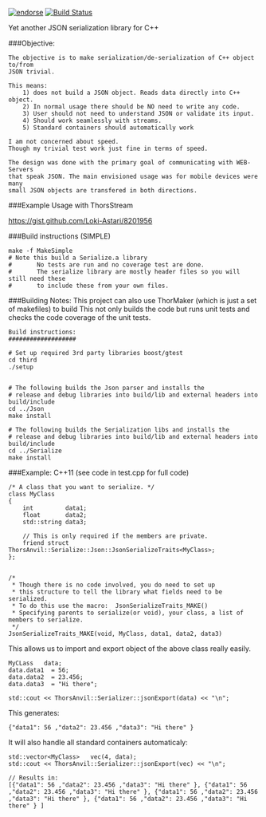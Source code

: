 [![endorse](http://api.coderwall.com/lokiastari/endorsecount.png)](http://coderwall.com/lokiastari)
[![Build Status](https://travis-ci.org/Loki-Astari/ThorsSerializer.svg?branch=master)](https://travis-ci.org/Loki-Astari/ThorsSerializer)


Yet another JSON serialization library for C++

###Objective:

    The objective is to make serialization/de-serialization of C++ object to/from
    JSON trivial.

    This means:
        1) does not build a JSON object. Reads data directly into C++ object.
        2) In normal usage there should be NO need to write any code.
        3) User should not need to understand JSON or validate its input.
        4) Should work seamlessly with streams.
        5) Standard containers should automatically work

    I am not concerned about speed.
    Though my trivial test work just fine in terms of speed.
    
    The design was done with the primary goal of communicating with WEB-Servers
    that speak JSON. The main envisioned usage was for mobile devices were many
    small JSON objects are transfered in both directions.

###Example Usage with ThorsStream

https://gist.github.com/Loki-Astari/8201956

###Build instructions (SIMPLE)

    make -f MakeSimple
    # Note this build a Serialize.a library
    #       No tests are run and no coverage test are done.
    #       The serialize library are mostly header files so you will still need these
    #       to include these from your own files.

###Building Notes:
    This project can also use ThorMaker (which is just a set of makefiles) to build
    This not only builds the code but runs unit tests and checks the code coverage of the unit tests.

    Build instructions:
    ###################

    # Set up required 3rd party libraries boost/gtest
    cd third
    ./setup


    # The following builds the Json parser and installs the
    # release and debug libraries into build/lib and external headers into build/include
    cd ../Json
    make install

    # The following builds the Serialization libs and installs the
    # release and debug libraries into build/lib and external headers into build/include
    cd ../Serialize
    make install


###Example: C++11 (see code in test.cpp for full code)

    /* A class that you want to serialize. */
    class MyClass
    {   
        int         data1;
        float       data2;
        std::string data3;

        // This is only required if the members are private.
        friend struct ThorsAnvil::Serialize::Json::JsonSerializeTraits<MyClass>;
    };  


    /*  
     * Though there is no code involved, you do need to set up
     * this structure to tell the library what fields need to be serialized.
     * To do this use the macro:  JsonSerializeTraits_MAKE()
     * Specifying parents to serialize(or void), your class, a list of members to serialize.
     */  
    JsonSerializeTraits_MAKE(void, MyClass, data1, data2, data3)
    
This allows us to import and export object of the above class really easily.

    MyCLass   data;
    data.data1  = 56;
    data.data2  = 23.456;
    data.data3  = "Hi there";
    
    std::cout << ThorsAnvil::Serializer::jsonExport(data) << "\n";

This generates:

    {"data1": 56 ,"data2": 23.456 ,"data3": "Hi there" }

It will also handle all standard containers automaticaly:

    std::vector<MyClass>   vec(4, data);
    std::cout << ThorsAnvil::Serializer::jsonExport(vec) << "\n";
    
    // Results in:
    [{"data1": 56 ,"data2": 23.456 ,"data3": "Hi there" }, {"data1": 56 ,"data2": 23.456 ,"data3": "Hi there" }, {"data1": 56 ,"data2": 23.456 ,"data3": "Hi there" }, {"data1": 56 ,"data2": 23.456 ,"data3": "Hi there" } ]
    
    





